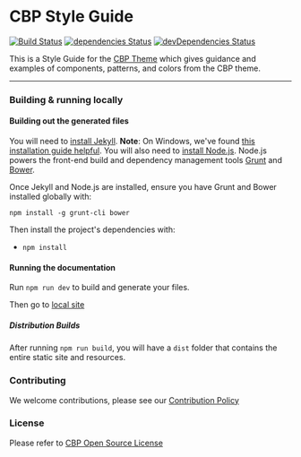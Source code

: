 CBP Style Guide
===============
[![Build Status](https://travis-ci.org/US-CBP/cbp-theme.svg?branch=master)](https://travis-ci.org/US-CBP/cbp-style-guide)
[![dependencies Status](https://david-dm.org/us-cbp/cbp-theme/status.svg)](https://david-dm.org/us-cbp/cbp-style-guide)
[![devDependencies Status](https://david-dm.org/us-cbp/cbp-theme/dev-status.svg)](https://david-dm.org/us-cbp/cbp-style-guide?type=dev)

This is a Style Guide for the [CBP Theme](https://github.com/US-CBP/cbp-theme) 
which gives guidance and examples of components, patterns, and colors 
from the CBP theme.

---

### Building & running locally

#### Building out the generated files
You will need to [install Jekyll](http://jekyllrb.com/docs/installation/). **Note**: On Windows, we've found [this installation guide helpful](https://labs.sverrirs.com/jekyll/). You will also need to [install Node.js](http://nodejs.org/download/). Node.js powers the front-end build and dependency management tools [Grunt](http://gruntjs.com/) and [Bower](http://bower.io/).

Once Jekyll and Node.js are installed, ensure you have Grunt and Bower installed globally with:
```
npm install -g grunt-cli bower
```

Then install the project's dependencies with:
- `npm install`

#### Running the documentation
Run `npm run dev` to build and generate your files.

Then go to [local site](http://localhost:4000)

##### Distribution Builds
After running `npm run build`, you will have a `dist` folder that contains the entire static site and resources.

### Contributing

We welcome contributions, please see our [Contribution Policy](https://github.com/US-CBP/open-source-policy/blob/master/CONTRIBUTING.md)

### License
Please refer to [CBP Open Source License](https://github.com/US-CBP/open-source-policy/blob/master/LICENSE.md)

